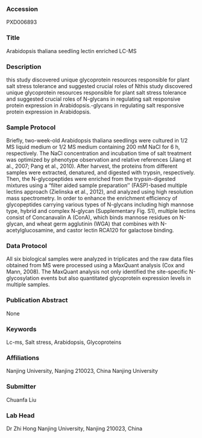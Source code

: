### Accession
PXD006893

### Title
Arabidopsis thaliana seedling lectin enriched LC-MS

### Description
this study discovered unique glycoprotein resources responsible for plant salt stress tolerance and suggested crucial roles of Nthis study discovered unique glycoprotein resources responsible for plant salt stress tolerance and suggested crucial roles of N-glycans in regulating salt responsive protein expression in Arabidopsis.-glycans in regulating salt responsive protein expression in Arabidopsis.

### Sample Protocol
Briefly, two-week-old Arabidopsis thaliana seedlings were cultured in 1/2 MS liquid medium or 1/2 MS medium containing 200 mM NaCl for 6 h, respectively. The NaCl concentration and incubation time of salt treatment was optimized by phenotype observation and relative references (Jiang et al., 2007; Pang et al., 2010). After harvest, the proteins from different samples were extracted, denatured, and digested with trypsin, respectively. Then, the N-glycopeptides were enriched from the trypsin-digested mixtures using a “filter aided sample preparation’’ (FASP)-based multiple lectins approach (Zielinska et al., 2012), and analyzed using high resolution mass spectrometry. In order to enhance the enrichment efficiency of glycopeptides carrying various types of N-glycans including high mannose type, hybrid and complex N-glycan (Supplementary Fig. S1), multiple lectins consist of Concanavalin A (ConA), which binds mannose residues on N-glycan, and wheat germ agglutinin (WGA) that combines with N-acetylglucosamine, and castor lectin RCA120 for galactose binding.

### Data Protocol
All six biological samples were analyzed in triplicates and the raw data files obtained from MS were processed using a MaxQuant analysis (Cox and Mann, 2008). The MaxQuant analysis not only identified the site-specific N-glycosylation events but also quantitated glycoprotein expression levels in multiple samples.

### Publication Abstract
None

### Keywords
Lc-ms, Salt stress, Arabidopsis, Glycoproteins

### Affiliations
Nanjing University, Nanjing 210023, China
Nanjing University

### Submitter
Chuanfa Liu

### Lab Head
Dr Zhi Hong
Nanjing University, Nanjing 210023, China


